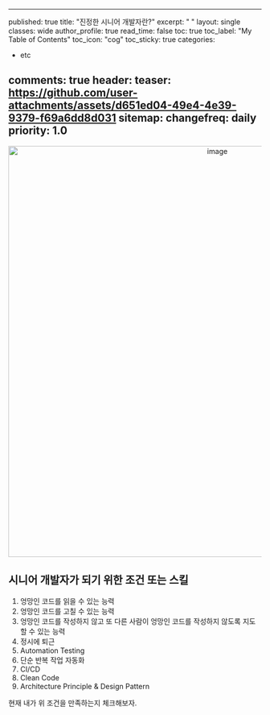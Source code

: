
---
published: true
title: "진정한 시니어 개발자란?"
excerpt: " "
layout: single
classes: wide
author_profile: true
read_time: false
toc: true
toc_label: "My Table of Contents"
toc_icon: "cog"
toc_sticky: true
categories:
  - etc

comments: true
header:
  teaser: https://github.com/user-attachments/assets/d651ed04-49e4-4e39-9379-f69a6dd8d031
sitemap:
  changefreq: daily
  priority: 1.0
---

<div align="center">
<img width="816" alt="image" src="https://github.com/user-attachments/assets/d651ed04-49e4-4e39-9379-f69a6dd8d031">

</div>


## 시니어 개발자가 되기 위한 조건 또는 스킬

1. 엉망인 코드를 읽을 수 있는 능력
2. 엉망인 코드를 고칠 수 있는 능력
3. 엉망인 코드를 작성하지 않고 또 다른 사람이 엉망인 코드를 작성하지 않도록 지도할 수 있는 능력
4. 정시에 퇴근
5. Automation Testing
6. 단순 반복 작업 자동화
7. CI/CD
8. Clean Code
9. Architecture Principle & Design Pattern

현재 내가 위 조건을 만족하는지 체크해보자.